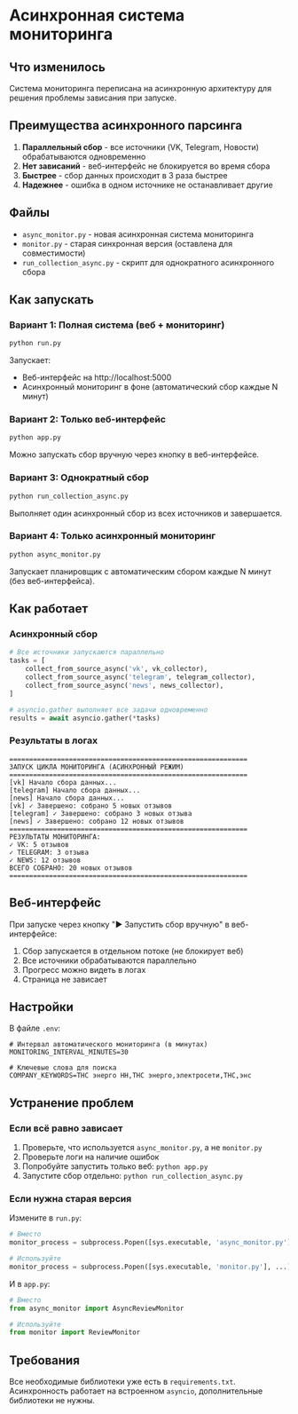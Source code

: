 # Асинхронная система мониторинга

## Что изменилось

Система мониторинга переписана на асинхронную архитектуру для решения проблемы зависания при запуске.

## Преимущества асинхронного парсинга

1. **Параллельный сбор** - все источники (VK, Telegram, Новости) обрабатываются одновременно
2. **Нет зависаний** - веб-интерфейс не блокируется во время сбора
3. **Быстрее** - сбор данных происходит в 3 раза быстрее
4. **Надежнее** - ошибка в одном источнике не останавливает другие

## Файлы

- `async_monitor.py` - новая асинхронная система мониторинга
- `monitor.py` - старая синхронная версия (оставлена для совместимости)
- `run_collection_async.py` - скрипт для однократного асинхронного сбора

## Как запускать

### Вариант 1: Полная система (веб + мониторинг)

```bash
python run.py
```

Запускает:
- Веб-интерфейс на http://localhost:5000
- Асинхронный мониторинг в фоне (автоматический сбор каждые N минут)

### Вариант 2: Только веб-интерфейс

```bash
python app.py
```

Можно запускать сбор вручную через кнопку в веб-интерфейсе.

### Вариант 3: Однократный сбор

```bash
python run_collection_async.py
```

Выполняет один асинхронный сбор из всех источников и завершается.

### Вариант 4: Только асинхронный мониторинг

```bash
python async_monitor.py
```

Запускает планировщик с автоматическим сбором каждые N минут (без веб-интерфейса).

## Как работает

### Асинхронный сбор

```python
# Все источники запускаются параллельно
tasks = [
    collect_from_source_async('vk', vk_collector),
    collect_from_source_async('telegram', telegram_collector),
    collect_from_source_async('news', news_collector),
]

# asyncio.gather выполняет все задачи одновременно
results = await asyncio.gather(*tasks)
```

### Результаты в логах

```
============================================================
ЗАПУСК ЦИКЛА МОНИТОРИНГА (АСИНХРОННЫЙ РЕЖИМ)
============================================================
[vk] Начало сбора данных...
[telegram] Начало сбора данных...
[news] Начало сбора данных...
[vk] ✓ Завершено: собрано 5 новых отзывов
[telegram] ✓ Завершено: собрано 3 новых отзыва
[news] ✓ Завершено: собрано 12 новых отзывов
============================================================
РЕЗУЛЬТАТЫ МОНИТОРИНГА:
✓ VK: 5 отзывов
✓ TELEGRAM: 3 отзыва
✓ NEWS: 12 отзывов
ВСЕГО СОБРАНО: 20 новых отзывов
============================================================
```

## Веб-интерфейс

При запуске через кнопку "▶ Запустить сбор вручную" в веб-интерфейсе:

1. Сбор запускается в отдельном потоке (не блокирует веб)
2. Все источники обрабатываются параллельно
3. Прогресс можно видеть в логах
4. Страница не зависает

## Настройки

В файле `.env`:

```env
# Интервал автоматического мониторинга (в минутах)
MONITORING_INTERVAL_MINUTES=30

# Ключевые слова для поиска
COMPANY_KEYWORDS=ТНС энерго НН,ТНС энерго,электросети,ТНС,энс
```

## Устранение проблем

### Если всё равно зависает

1. Проверьте, что используется `async_monitor.py`, а не `monitor.py`
2. Проверьте логи на наличие ошибок
3. Попробуйте запустить только веб: `python app.py`
4. Запустите сбор отдельно: `python run_collection_async.py`

### Если нужна старая версия

Измените в `run.py`:

```python
# Вместо
monitor_process = subprocess.Popen([sys.executable, 'async_monitor.py'], ...)

# Используйте
monitor_process = subprocess.Popen([sys.executable, 'monitor.py'], ...)
```

И в `app.py`:

```python
# Вместо
from async_monitor import AsyncReviewMonitor

# Используйте
from monitor import ReviewMonitor
```

## Требования

Все необходимые библиотеки уже есть в `requirements.txt`. Асинхронность работает на встроенном `asyncio`, дополнительные библиотеки не нужны.
